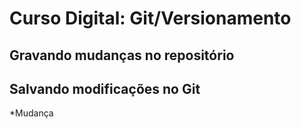 # Curso Digital: Git/Versionamento

## Gravando mudanças no repositório
## Salvando modificações no Git


*Mudança
